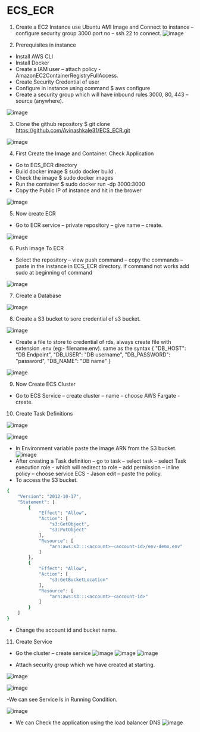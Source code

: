# ECS_ECR
1.	Create a EC2 Instance use Ubuntu AMI Image and Connect to instance – configure security group 3000 port no – ssh 22 to connect.
![image](https://github.com/user-attachments/assets/55f6b6f6-6fc0-4817-b796-38e5172a1f14)

2.	Prerequisites in instance
-	Install AWS CLI
-	Install Docker
-	Create a IAM user – attach policy - AmazonEC2ContainerRegistryFullAccess.
-	Create Security Credential of user 
-	Configure in instance using command $ aws configure
-	Create a security group which will have inbound rules 3000, 80, 443 – source (anywhere).

![image](https://github.com/user-attachments/assets/cc1299c0-89bc-4ab6-8885-05328e017526)

3.	Clone the github repository
   $ git clone https://github.com/Avinashkale31/ECS_ECR.git

   ![image](https://github.com/user-attachments/assets/b27958f1-e667-4009-92b1-df3d4adf0395)

 4.	First Create the Image and Container. Check Application
-	Go to ECS_ECR directory
-	Build docker image $ sudo docker build .
-	Check the image $ sudo docker images
-	Run the container $ sudo docker run -dp 3000:3000 <ImageID>
-	Copy the Public IP of instance and hit in the brower <Public IP:3000>

  ![image](https://github.com/user-attachments/assets/4e0481bf-13ee-4dc8-aafe-a8f436eb2a28)

5.	Now create ECR
-	Go to ECR service – private repository – give name – create.

![image](https://github.com/user-attachments/assets/601fca0a-fbec-4fef-8610-c7145909b47d)

6.	Push image To ECR
-	Select the repository – view push command – copy the commands – paste in the instance in ECS_ECR directory.   If command not works add sudo at beginning of command 

![image](https://github.com/user-attachments/assets/9544401c-7622-4f8a-83a4-31564ccc48de)

7.	Create a Database

   ![image](https://github.com/user-attachments/assets/071edd53-386c-4d70-a7a1-49840937cd89)

8.	Create a S3 bucket to sore credential of s3 bucket.

   ![image](https://github.com/user-attachments/assets/6ce848da-469e-4953-b916-815dce161c5d)
-	Create a file to store to credential of rds, always create file with extension  .env (eg:- filename.env).  same as the syntax
{
  "DB_HOST": "DB Endpoint",
  "DB_USER": "DB username",
  "DB_PASSWORD": "password",
  "DB_NAME": "DB name"
}

![image](https://github.com/user-attachments/assets/87df2b5c-f0d5-406f-9f3d-fa2426cf8f7a)

9.	Now Create ECS Cluster
-	Go to ECS Service – create cluster – name – choose AWS Fargate  - create.

10.	Create Task Definitions

![image](https://github.com/user-attachments/assets/2a2ab74a-25ce-4ade-b170-effa4ae9d2b9)

![image](https://github.com/user-attachments/assets/a766aab1-26bf-4625-85be-02fb0951ecc8)

-	In Environment variable paste the image ARN from the S3 bucket.
  ![image](https://github.com/user-attachments/assets/eccdef41-a59d-4e00-ab6c-08d0dc24bc19)
-	After creating a Task definition – go to task – select task – select Task execution role - which will redirect to role – add permission – inline policy – choose service ECS - Jason edit – paste the policy.
-	To access the S3 bucket.
```bash
{
    "Version": "2012-10-17",
    "Statement": [
        {
            "Effect": "Allow",
            "Action": [
                "s3:GetObject",
                "s3:PutObject"
            ],
            "Resource": [
                "arn:aws:s3:::<account>-<account-id>/env-demo.env"
            ]
        },
        {
            "Effect": "Allow",
            "Action": [
                "s3:GetBucketLocation"
            ],
            "Resource": [
                "arn:aws:s3:::<account>-<account-id>"
            ]
        }
    ]
}
```

-	Change the account id and bucket name.
11.	Create Service
-	Go the cluster – create service
![image](https://github.com/user-attachments/assets/490f7ff3-2618-4f5c-9884-b7277ab94de9)
![image](https://github.com/user-attachments/assets/41ca4561-6a5b-4a1a-8dad-bce5c1476964)
![image](https://github.com/user-attachments/assets/dc96ad59-7730-4247-a825-0c2f351cfd51)

-	Attach security group which we have created at starting.

  ![image](https://github.com/user-attachments/assets/2771333d-afc4-4639-94d0-316b6d28674c)

![image](https://github.com/user-attachments/assets/4b81a4d4-5a7c-42c2-996d-a1d2a54f9fce)

-We can see Service Is in Running Condition.

![image](https://github.com/user-attachments/assets/8759f11d-428c-46d8-a7f4-cedc27345eef)

-	We can Check the application using the load balancer DNS
![image](https://github.com/user-attachments/assets/95eaaa35-508d-4a58-a865-48ade9f992ed)


  
